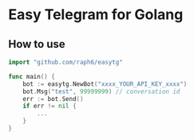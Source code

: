 # Easy Telegram for Golang

## How to use
```go
import "github.com/raph6/easytg"

func main() {
    bot := easytg.NewBot("xxxx_YOUR_API_KEY_xxxx")
	bot.Msg("test", 99999999) // conversation id
	err := bot.Send()
	if err != nil {
		...
	}
}
```